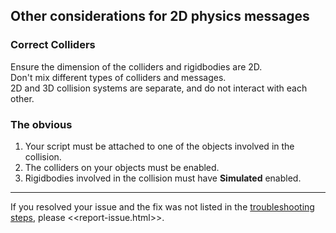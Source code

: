 ## Other considerations for 2D physics messages

### Correct Colliders
Ensure the dimension of the colliders and rigidbodies are 2D.  
Don't mix different types of colliders and messages.  
2D and 3D collision systems are separate, and do not interact with each other.

### The obvious
1. Your script must be attached to one of the objects involved in the collision.
1. The colliders on your objects must be enabled.
1. Rigidbodies involved in the collision must have **Simulated** enabled.

---
If you resolved your issue and the fix was not listed in the [troubleshooting steps](../Physics%20Messages.md), please <<report-issue.html>>.